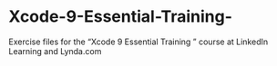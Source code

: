 # Xcode-9-Essential-Training-
Exercise files for the “Xcode 9 Essential Training ” course at LinkedIn Learning and Lynda.com
